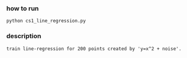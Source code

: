 ﻿### how to run
```
python cs1_line_regression.py
```

### description
```
train line-regression for 200 points created by 'y=x^2 + noise'.
```